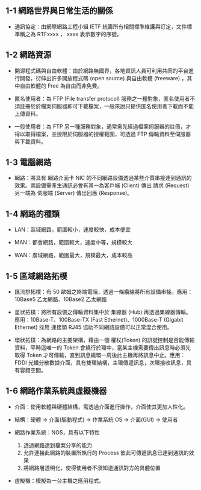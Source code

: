 ## 1-1 網路世界與日常生活的關係

- 通訊協定：由網際網路工程小組 IETF 統籌所有相關標準維護與訂定，文件標準稱之為 RTFxxxx ， xxxx 表示數字的序號。

## 1-2 網路資源

- 開源程式碼與自由軟體：由於網路無國界，各地資訊人員可利用共同的平台進行開發，衍伸出許多開放程式碼 (open source) 與自由軟體 (freeware) ，其中自由軟體的 Free 為自由而非免費。

- 匿名使用者：為 FTP (File transfer protocol) 服務之一種對象，匿名使用者不須註冊於於檔案伺服器即可下載檔案，一般來說只提供匿名使用者下載而不能上傳資料。

- 一般使用者：為 FTP 另一種服務對象，通常需先經過檔案伺服器的註冊，才得以取得檔案，並授限於伺服器的授權範圍，可透過 FTP 傳輸資料至伺服器與下載資料。

## 1-3 電腦網路

- 網路：將具有 網路介面卡 NIC 的不同網路設備透過某些介質串接達到通訊的效果。兩設備需產生通訊必會有其一為客戶端 (Client) 傳出 請求 (Request) 另一端為 伺服端 (Server) 傳出回應 (Response)。

## 1-4 網路的種類

- LAN：區域網路，範圍較小，速度較快，成本便宜

- MAN：都會網路，範圍較大，速度中等，規模較大

- WAN：廣域網路，範圍最大，規模最大，成本較高

## 1-5 區域網路拓樸

- 匯流排拓樸：有 50 歐姆之終端電阻，透過一條纜線將所有設備串接。應用：10Base5 乙太網路、10Base2 乙太網路

- 星狀拓樸：將所有設備之傳輸資料集中於 集線器 (Hub) 再透過集線器傳輸。應用：10Base-T、100Base-TX (Fast Ethernet)、1000Base-T (Gigabit Ethernet) 採用 連接頭 RJ45 協助不同網路設備可以正常混合使用。

- 環狀拓樸：為網路的主要架構，藉由一個 權杖(Token) 的訊號控制是否能傳輸資料，平時這唯一的 Token 會繞行於環中，當某主機需要傳出訊息時必須先取得 Token 才可傳輸，直到訊息繞環一周後此主機再將訊息中止。應用：FDDI 光纖分散數據介面，具有雙環結構，主環傳遞訊息，次環接收訊息，具有容錯空間。

## 1-6 網路作業系統與虛擬機器

- 介面：使用軟體與硬體結構，需透過介面進行操作，介面使其更加人性化。

- 結構：硬體 -> 介面(驅動程式) -> 作業系統 OS -> 介面(GUI) -> 使用者

- 網路作業系統：NOS，具有以下特性 

    1. 透過網路達到檔案分享的能力
    2. 允許連接此網路的裝置所執行的 Process 彼此可傳遞訊息已達到通訊的效果
    3. 將網路層透明化，使得使用者不須知道通訊對方的具體位置

- 虛擬機：模擬為一台主機之應用程式。
